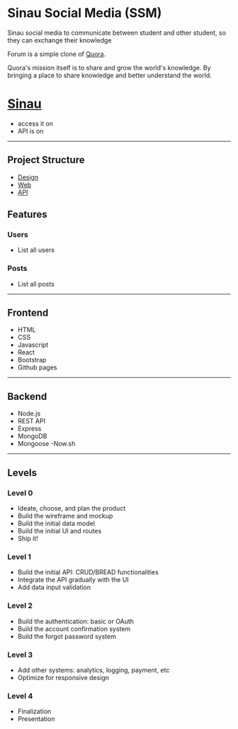 # Sinau Social Media (SSM)

Sinau social media to communicate between student and other student, so they can exchange their knowledge

Forum is a simple clone of [Quora](https://quora.com).

Quora's mission itself is to share and grow the world's knowledge. By bringing a place to share knowledge and better understand the world.

# [Sinau](https://github.com/thoriqn/Sinau)


- access it on
- API is on
----------------------------------------------------------------------------------

## Project Structure

- [Design](./design/README.md)
- [Web](./web/README.md)
- [API](./api/README.md)

## Features

### Users
- List all users


### Posts
- List all posts

----------------------------------------------------------------------------------

## Frontend

- HTML
- CSS
- Javascript
- React
- Bootstrap
- Github pages

----------------------------------------------------------------------------------

## Backend

- Node.js
- REST API
- Express
- MongoDB
- Mongoose
 -Now.sh

 ---------------------------------------------------------------------------------


 ## Levels

 ### Level 0

 - Ideate, choose, and plan the product
 - Build the wireframe and mockup
 - Build the initial data model
 - Build the initial UI and routes
 - Ship it!

 ### Level 1

 - Build the initial API: CRUD/BREAD functionalities
 - Integrate the API gradually with the UI
 - Add data input validation

 ### Level 2

 - Build the authentication: basic or OAuth
 - Build the account confirmation system
 - Build the forgot password system

 ### Level 3

 - Add other systems: analytics, logging, payment, etc
 - Optimize for responsive design

 ### Level 4

 - Finalization
 - Presentation
